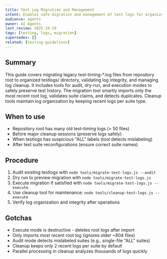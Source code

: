 ```yaml
---
title: Test Log Migration and Management
intent: Enables safe migration and management of test logs for organized storage and analysis
audience: agents
owner: AI Agents
last_review: 2025-10-19
tags: [testing, logs, migration]
supersedes: []
related: [testing-guidelines]
---
```


## Summary
This guide covers migrating legacy test-timing-*.log files from repository root to organized testlogs/ directory, validating log integrity, and managing log cleanup. It includes tools for audit, dry-run, and execution modes to safely preserve test history. The migration tool smartly imports only the most recent root log, validates suite claims, and detects duplicates. Cleanup tools maintain log organization by keeping recent logs per suite type.

## When to use
- Repository root has many old test-timing logs (> 50 files)
- Before major cleanup sessions (preserve logs safely)
- When testlogs has suspicious "ALL" labels (tool detects mislabeling)
- After test suite reconfigurations (ensure correct suite names)

## Procedure
1. Audit existing testlogs with `node tools/migrate-test-logs.js --audit`
2. Dry run to preview migration with `node tools/migrate-test-logs.js`
3. Execute migration if satisfied with `node tools/migrate-test-logs.js --execute`
4. Use cleanup tool for maintenance: `node tools/cleanup-test-logs.js --execute`
5. Verify log organization and integrity after operations

## Gotchas
- Execute mode is destructive - deletes root logs after import
- Only imports most recent root log (ignores older ~804 files)
- Audit mode detects mislabeled suites (e.g., single-file "ALL" suites)
- Cleanup keeps only 2 recent logs per suite by default
- Parallel processing in cleanup analyzes thousands of logs quickly